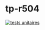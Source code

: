 # tp-r504

[![tests unitaires](https://github.com/U45842209/tp-r504/actions/workflows/pytest.yml/badge.svg)](https://github.com/U45842209/tp-r504/actions/workflows/pytest.yml)